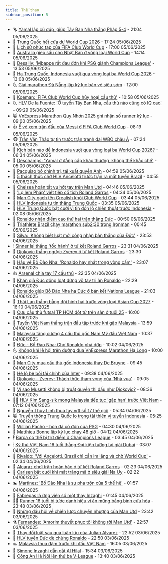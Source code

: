```yaml
---
title: Thể thao
sidebar_position: 5
---
```


<!-- vnexpress-the-thao:START -->
- 🪜 [Yamal lập cú đúp, giúp Tây Ban Nha thắng Pháp 5-4](https://vnexpress.net/yamal-lap-cu-dup-giup-tay-ban-nha-thang-phap-5-4-4895159.html) - 21:04 05/06/2025
- 🦩 [Trung Quốc hết cửa dự World Cup 2026](https://vnexpress.net/trung-quoc-het-cua-du-world-cup-2026-4895148.html) - 17:24 05/06/2025
- 🧰 [Lịch sử phức tạp của FIFA Club World Cup](https://vnexpress.net/lich-su-phuc-tap-cua-fifa-club-world-cup-4895028.html) - 17:00 05/06/2025
- 🤗 [Australia gieo sầu cho Nhật Bản ở vòng loại World Cup](https://vnexpress.net/australia-gieo-sau-cho-nhat-ban-o-vong-loai-world-cup-4895118.html) - 14:14 05/06/2025
- 🥳 [Desailly: &#39;Mbappe rất đau đớn khi PSG giành Champions League&#39;](https://vnexpress.net/desailly-mbappe-rat-dau-don-khi-psg-gianh-champions-league-4894989.html) - 13:53 05/06/2025
- 🦣 [Hạ Trung Quốc, Indonesia vượt qua vòng loại ba World Cup 2026](https://vnexpress.net/indonesia-v-trung-quoc-4895101-tong-thuat.html) - 13:08 05/06/2025
- 🌜 [Giải marathon Đà Nẵng lập kỷ lục bán vé siêu sớm](https://vnexpress.net/giai-marathon-da-nang-lap-ky-luc-ban-ve-sieu-som-4894930.html) - 12:00 05/06/2025
- 🫶 [Koeman: &#39;FIFA Club World Cup hủy hoại cầu thủ&#39;](https://vnexpress.net/koeman-fifa-club-world-cup-huy-hoai-cau-thu-4894406.html) - 10:58 05/06/2025
- 🌜 [HLV De la Fuente: &#39;Ở tuyển Tây Ban Nha, cầu thủ nào cũng có IQ cao&#39;](https://vnexpress.net/hlv-de-la-fuente-o-tuyen-tay-ban-nha-cau-thu-nao-cung-co-iq-cao-4895008.html) - 09:29 05/06/2025
- 😺 [VnExpress Marathon Quy Nhơn 2025 ghi nhận số runner kỷ lục](https://vnexpress.net/vnexpress-marathon-quy-nhon-2025-ghi-nhan-so-runner-ky-luc-4894894.html) - 09:00 05/06/2025
- 👍 [Ế vé xem trận đấu của Messi ở FIFA Club World Cup](https://vnexpress.net/e-ve-xem-tran-dau-cua-messi-o-fifa-club-world-cup-4894403.html) - 08:19 05/06/2025
- 🐵 [Trần Văn Thảo tự tin trước trận tranh đai WBO châu Á](https://vnexpress.net/tran-van-thao-tu-tin-truoc-tran-tranh-dai-wbo-chau-a-4894921.html) - 07:24 05/06/2025
- 💫 [Kịch bản nào để Indonesia vượt qua vòng loại ba World Cup 2026?](https://vnexpress.net/kich-ban-nao-de-indonesia-vuot-qua-vong-loai-ba-world-cup-2026-4894892.html) - 06:34 05/06/2025
- 🦆 [Deschamps: &#39;Yamal ở đẳng cấp khác thường, không thể khắc chế&#39;](https://vnexpress.net/deschamps-yamal-o-dang-cap-khac-thuong-khong-the-khac-che-4894715.html) - 05:00 05/06/2025
- 🙉 [Pacquiao bỏ chính trị, tái xuất quyền Anh](https://vnexpress.net/pacquiao-bo-chinh-tri-tai-xuat-quyen-anh-4894785.html) - 04:59 05/06/2025
- 📝 [5 thách thức chờ HLV Ancelotti trước trận ra mắt tuyển Brazil](https://vnexpress.net/5-thach-thuc-cho-hlv-ancelotti-truoc-tran-ra-mat-tuyen-brazil-4894811.html) - 04:55 05/06/2025
- 💯 [Chelsea hoàn tất vụ hớt tay trên Man Utd](https://vnexpress.net/chelsea-hoan-tat-vu-hot-tay-tren-man-utd-4894670.html) - 04:46 05/06/2025
- 🌈 [&#39;Lọ lem Pháp&#39; viết tiếp cổ tích Roland Garros](https://vnexpress.net/lo-lem-phap-viet-tiep-co-tich-roland-garros-4894796.html) - 04:34 05/06/2025
- 🦩 [Man City gạch tên Grealish khỏi Club World Cup](https://vnexpress.net/man-city-gach-ten-grealish-khoi-club-world-cup-4894708.html) - 03:44 05/06/2025
- 🐲 [HLV Indonesia tự tin thắng Trung Quốc](https://vnexpress.net/hlv-indonesia-tu-tin-thang-trung-quoc-4894790.html) - 03:35 05/06/2025
- 🌁 [HLV Trung Quốc bật cười vì tin đồn lộ chiến thuật trước Indonesia](https://vnexpress.net/hlv-trung-quoc-bat-cuoi-vi-tin-don-lo-chien-thuat-truoc-indonesia-4894724.html) - 02:08 05/06/2025
- 💯 [Ronaldo nhận điểm cao thứ hai trận thắng Đức](https://vnexpress.net/ronaldo-nhan-diem-cao-thu-hai-tran-thang-duc-4894656.html) - 00:50 05/06/2025
- 🌝 [Triathlete Brazil chạy marathon sub2:30 trong Ironman](https://vnexpress.net/triathlete-brazil-chay-marathon-sub2-30-trong-ironman-4894667.html) - 00:45 05/06/2025
- 🤖 [Silva: &#39;Không biết luật mới công nhận bàn thắng của Đức&#39;](https://vnexpress.net/silva-khong-biet-luat-moi-cong-nhan-ban-thang-cua-duc-4894655.html) - 23:53 04/06/2025
- 🕯 [Sinner lại thắng &#39;tốc hành&#39; ở tứ kết Roland Garros](https://vnexpress.net/sinner-lai-thang-toc-hanh-o-tu-ket-roland-garros-4894653.html) - 23:31 04/06/2025
- 🧰 [Djokovic thắng ngược Zverev ở tứ kết Roland Garros](https://vnexpress.net/djokovic-thang-nguoc-zverev-o-tu-ket-roland-garros-4894651.html) - 23:30 04/06/2025
- 🥳 [Hậu vệ Bồ Đào Nha: &#39;Ronaldo hay nhất trong vòng cấm&#39;](https://vnexpress.net/hau-ve-bo-dao-nha-ronaldo-hay-nhat-trong-vong-cam-4894648.html) - 23:07 04/06/2025
- 👍 [Arsenal chia tay 17 cầu thủ](https://vnexpress.net/arsenal-chia-tay-17-cau-thu-4894645.html) - 22:35 04/06/2025
- 💪 [Khán giả Đức đồng loạt đứng vỗ tay tri ân Ronaldo](https://vnexpress.net/khan-gia-duc-dong-loat-dung-vo-tay-tri-an-ronaldo-4894644.html) - 22:29 04/06/2025
- 👹 [Ronaldo giúp Bồ Đào Nha hạ Đức ở bán kết Nations League](https://vnexpress.net/ronaldo-giup-bo-dao-nha-ha-duc-o-ban-ket-nations-league-4894642.html) - 21:03 04/06/2025
- 🧰 [Thái Lan thắng bằng đội hình hai trước vòng loại Asian Cup 2027](https://vnexpress.net/thai-lan-thang-bang-doi-hinh-hai-truoc-vong-loai-asian-cup-2027-4894629.html) - 16:10 04/06/2025
- 🚀 [Cựu cầu thủ futsal TP HCM đột tử trên sân ở tuổi 25](https://vnexpress.net/cuu-cau-thu-futsal-tp-hcm-dot-tu-tren-san-o-tuoi-25-4894626.html) - 16:00 04/06/2025
- 🎃 [Tuyển Việt Nam thắng trận đấu tập trước khi gặp Malaysia](https://vnexpress.net/tuyen-viet-nam-thang-tran-dau-tap-truoc-khi-gap-malaysia-4894613.html) - 13:59 04/06/2025
- 🧰 [Malaysia tăng cường 4 cầu thủ gốc Nam Mỹ đấu Việt Nam](https://vnexpress.net/malaysia-tang-cuong-4-cau-thu-goc-nam-my-dau-viet-nam-4894577.html) - 10:37 04/06/2025
- 👀 [Đức - Bồ Đào Nha: Chờ Ronaldo phá dớp](https://vnexpress.net/duc-bo-dao-nha-cho-ronaldo-pha-dop-4894559.html) - 10:02 04/06/2025
- 🌜 [Không khí lễ hội trên đường đua VnExpress Marathon Hạ Long](https://vnexpress.net/khong-khi-le-hoi-tren-duong-dua-vnexpress-marathon-ha-long-4894057.html) - 10:00 04/06/2025
- 🫶 [Man City mua cầu thủ gốc Indonesia thay De Bruyne](https://vnexpress.net/man-city-mua-cau-thu-goc-indonesia-thay-de-bruyne-4894519.html) - 09:45 04/06/2025
- 🦄 [Hé lộ bê bối tài chính của Inter](https://vnexpress.net/he-lo-be-boi-tai-chinh-cua-inter-4894531.html) - 09:38 04/06/2025
- 🥳 [Djokovic – Zverev: Thách thức tham vọng của &#39;Nhà vua&#39;](https://vnexpress.net/djokovic-zverev-thach-thuc-tham-vong-cua-nha-vua-4894524.html) - 09:05 04/06/2025
- 🐲 [Vì sao Musetti không bị truất quyền thi đấu như Djokovic?](https://vnexpress.net/vi-sao-musetti-khong-bi-truat-quyen-thi-dau-nhu-djokovic-4894498.html) - 08:36 04/06/2025
- 🧑‍🏫 [HLV Kim Sang-sik mong Malaysia tiếp tục &#39;gặp hạn&#39; trước Việt Nam](https://vnexpress.net/hlv-kim-sang-sik-mong-malaysia-tiep-tuc-gap-han-truoc-viet-nam-4894345.html) - 07:12 04/06/2025
- 🤔 [Nguyễn Thùy Linh thua tay vợt số 17 thế giới](https://vnexpress.net/nguyen-thuy-linh-thua-tay-vot-so-17-the-gioi-4894408.html) - 05:34 04/06/2025
- 😺 [Truyền thông Trung Quốc lo trọng tài thiên vị tuyển Indonesia](https://vnexpress.net/truyen-thong-trung-quoc-lo-trong-tai-thien-vi-tuyen-indonesia-4894401.html) - 05:25 04/06/2025
- 💪 [Willian Pacho - hòn đá cô đơn của PSG](https://vnexpress.net/willian-pacho-hon-da-co-don-cua-psg-4894012.html) - 04:30 04/06/2025
- 💼 [Matthieu Bonne lập kỷ lục chạy 48 giờ](https://vnexpress.net/matthieu-bonne-lap-ky-luc-chay-48-gio-4894354.html) - 04:12 04/06/2025
- 🕴 [Barca có thể bị trừ điểm ở Champions League](https://vnexpress.net/barca-co-the-bi-tru-diem-o-champions-league-4894302.html) - 03:45 04/06/2025
- 🕯 [Kỳ thủ Việt Nam 16 tuổi thắng Đại kiện tướng tại giải Dubai](https://vnexpress.net/ky-thu-viet-nam-16-tuoi-thang-dai-kien-tuong-tai-giai-dubai-4894279.html) - 03:07 04/06/2025
- 📝 [Rivaldo: &#39;Với Ancelotti, Brazil chỉ cần im lặng và chờ World Cup&#39;](https://vnexpress.net/rivaldo-voi-ancelotti-brazil-chi-can-im-lang-va-cho-world-cup-4894224.html) - 02:34 04/06/2025
- 🧐 [Alcaraz chơi trận hoàn hảo ở tứ kết Roland Garros](https://vnexpress.net/alcaraz-choi-tran-hoan-hao-o-tu-ket-roland-garros-4894270.html) - 02:23 04/06/2025
- 🙉 [Carlsen bật cười khi mất trắng mã ở siêu giải Na Uy](https://vnexpress.net/carlsen-bat-cuoi-khi-mat-trang-ma-o-sieu-giai-na-uy-4894244.html) - 02:22 04/06/2025
- 🏊 [Martinez: &#39;Bồ Đào Nha là sự pha trộn của 5 thế hệ&#39;](https://vnexpress.net/martinez-bo-dao-nha-la-su-pha-tron-cua-5-the-he-4894215.html) - 01:57 04/06/2025
- 🌊 [Fabregas là ứng viên số một thay Inzaghi](https://vnexpress.net/fabregas-la-ung-vien-so-mot-thay-inzaghi-4894213.html) - 01:45 04/06/2025
- 👨‍🏫 [Runner 16 tuổi bị tước danh hiệu vì ăn mừng bằng bình cứu hỏa](https://vnexpress.net/runner-16-tuoi-bi-tuoc-danh-hieu-vi-an-mung-bang-binh-cuu-hoa-4894210.html) - 23:48 03/06/2025
- 🥷 [Những dấu hỏi về chiến lược chuyển nhượng của Man Utd](https://vnexpress.net/nhung-dau-hoi-ve-chien-luoc-chuyen-nhuong-cua-man-utd-4894209.html) - 23:42 03/06/2025
- ⚗️ [Fernandes: &#39;Amorim thuyết phục tôi không rời Man Utd&#39;](https://vnexpress.net/fernandes-amorim-thuyet-phuc-toi-khong-roi-man-utd-4894204.html) - 22:57 03/06/2025
- 🌮 [Thay đổi luật sau quả luân lưu của Julian Alvarez](https://vnexpress.net/thay-doi-luat-sau-qua-luan-luu-cua-julian-alvarez-4894205.html) - 22:52 03/06/2025
- 🤩 [HLV tuyển Đức dè chừng Ronaldo](https://vnexpress.net/hlv-tuyen-duc-de-chung-ronaldo-4894206.html) - 22:50 03/06/2025
- 🏊 [Malaysia thua đậm trước khi đấu Việt Nam](https://vnexpress.net/malaysia-thua-dam-truoc-khi-dau-viet-nam-4894194.html) - 16:05 03/06/2025
- 🐎 [Simone Inzaghi dẫn dắt Al Hilal](https://vnexpress.net/simone-inzaghi-dan-dat-al-hilal-4893914.html) - 15:34 03/06/2025
- 💫 [Công An Hà Nội lên thứ ba V-League](https://vnexpress.net/cong-an-ha-noi-len-thu-ba-v-league-4894158.html) - 13:40 03/06/2025<!-- vnexpress-the-thao:END -->
